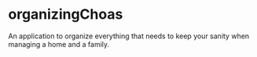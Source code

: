 # organizingChoas
An application to organize everything that needs to keep your sanity when managing a home and a family.
